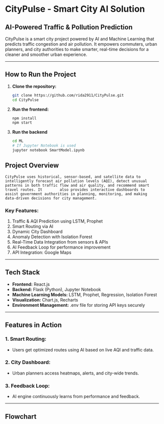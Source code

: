#  CityPulse - Smart City AI Solution

## AI-Powered Traffic & Pollution Prediction 

CityPulse is a smart city project powered by AI and Machine Learning that predicts traffic congestion and air pollution. It empowers commuters, urban planners, and city authorities to make smarter, real-time decisions for a cleaner and smoother urban experience.

---

##  How to Run the Project

1. **Clone the repository:**
   ```bash
   git clone https://github.com/rida2911/CityPulse.git
   cd CityPulse
   ```

2. **Run the frontend:**
   ```bash
   npm install
   npm start
   ```

3. **Run the backend**
   ```bash
   cd ML
   # If Jupyter Notebook is used
   jupyter notebook SmartModel.ipynb

   ```
## **Project Overview**
    CityPulse uses historical, sensor-based, and satellite data to intelligently forecast air pollution levels (AQI), detect unusual patterns in both traffic flow and air quality, and recommend smart travel routes. It        also provides interactive dashboards to assist government authorities in planning, monitoring, and making data-driven decisions for city management.

### **Key Features:**
1.  Traffic & AQI Prediction using LSTM, Prophet
2.  Smart Routing via AI
3. Dynamic City Dashboard
4. Anomaly Detection with Isolation Forest
5. Real-Time Data Integration from sensors & APIs
6. AI Feedback Loop for performance improvement
7. API Integration: Google Maps

---

## **Tech Stack**

- **Frontend:** React.js  
- **Backend:** Flask (Python), Jupyter Notebook
- **Machine Learning Models:** LSTM, Prophet, Regression, Isolation Forest
- **Visualization:** Chart.js, Recharts
- **Environment Management:** .env file for storing API keys securely

---

## **Features in Action**

### **1. Smart Routing:**
- Users get optimized routes using AI based on live AQI and traffic data.

### **2. City Dashboard:**
- Urban planners access heatmaps, alerts, and city-wide trends.

### **3. Feedback Loop:**
- AI engine continuously learns from performance and feedback.

---

## **Flowchart**



